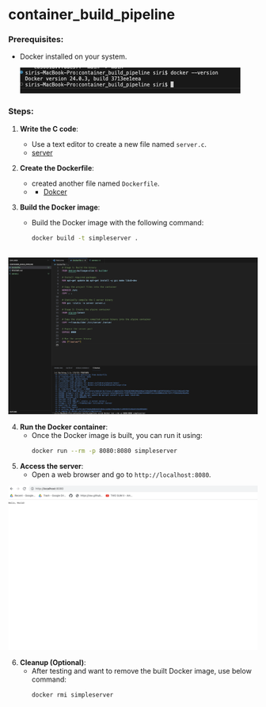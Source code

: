 # container_build_pipeline

### Prerequisites:
- Docker installed on your system.
  
  ![docker](screenshots/docker.png)

### Steps:

1. **Write the C code**:
   - Use a text editor to create a new file named `server.c`.
   - [server](https://github.com/sirishacyd/container_build_pipeline/blob/main/server.c)


2. **Create the Dockerfile**:
   - created another file named `Dockerfile`.
   - - [Dokcer](https://github.com/sirishacyd/container_build_pipeline/blob/main/dockerfile)
   

3. **Build the Docker image**:
   - Build the Docker image with the following command:
     ```bash
     docker build -t simpleserver .
 
     ```
![build](screenshots/build.png)

4. **Run the Docker container**:
   - Once the Docker image is built, you can run it using:
     ```bash
     docker run --rm -p 8080:8080 simpleserver
     ```
5. **Access the server**:
   - Open a web browser and go to `http://localhost:8080`.
     
  ![server](screenshots/server.png)

6. **Cleanup (Optional)**:
   - After testing and want to remove the built Docker image, use below command:
     ```bash
     docker rmi simpleserver
     ```

